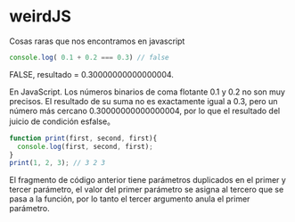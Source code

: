 # weirdJS
Cosas raras que nos encontramos en javascript


```js
console.log( 0.1 + 0.2 === 0.3) // false
```

FALSE, resultado = 0.30000000000000004.

En JavaScript. Los números binarios de coma flotante 0.1 y 0.2 no son muy precisos. El resultado de su suma no es exactamente igual a 0.3, pero un número más cercano 0.30000000000000004, por lo que el resultado del juicio de condición esfalse。


```js
function print(first, second, first){ 
  console.log(first, second, first);
}
print(1, 2, 3); // 3 2 3 
```

El fragmento de código anterior tiene parámetros duplicados en el primer y tercer parámetro, el valor del primer parámetro se asigna al tercero que se pasa a la función, por lo tanto el tercer argumento anula el primer parámetro.
